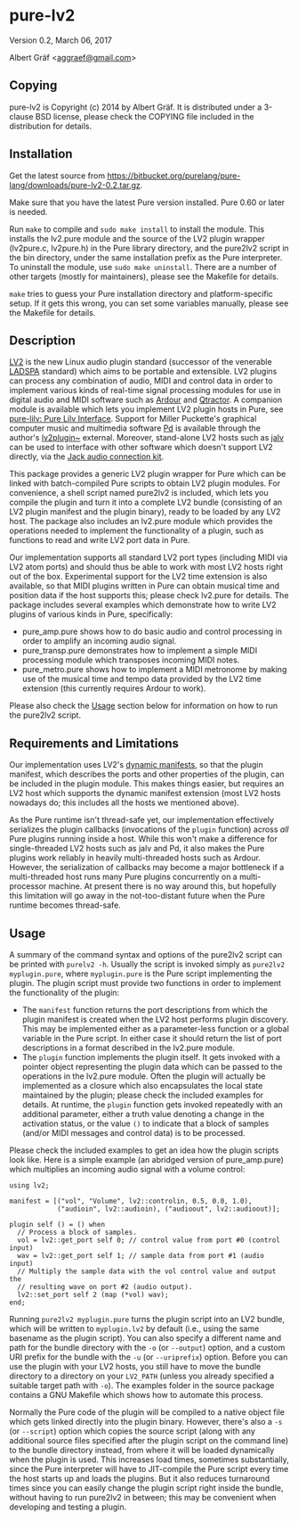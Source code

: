 <a name="doc-pure-lv2"></a>

pure-lv2
========

<a name="module-lv2"></a>

Version 0.2, March 06, 2017

Albert Gräf &lt;<aggraef@gmail.com>&gt;

Copying
-------

pure-lv2 is Copyright (c) 2014 by Albert Gräf. It is distributed under a
3-clause BSD license, please check the COPYING file included in the
distribution for details.

Installation
------------

Get the latest source from
<https://bitbucket.org/purelang/pure-lang/downloads/pure-lv2-0.2.tar.gz>.

Make sure that you have the latest Pure version installed. Pure 0.60 or later
is needed.

Run `make` to compile and `sudo make install` to install the module. This
installs the lv2.pure module and the source of the LV2 plugin wrapper
(lv2pure.c, lv2pure.h) in the Pure library directory, and the pure2lv2 script
in the bin directory, under the same installation prefix as the Pure
interpreter. To uninstall the module, use `sudo make uninstall`. There are a
number of other targets (mostly for maintainers), please see the Makefile for
details.

`make` tries to guess your Pure installation directory and platform-specific
setup. If it gets this wrong, you can set some variables manually, please see
the Makefile for details.

Description
-----------

[LV2](http://lv2plug.in/) is the new Linux audio plugin standard (successor of
the venerable [LADSPA](http://www.ladspa.org/) standard) which aims to be
portable and extensible. LV2 plugins can process any combination of audio,
MIDI and control data in order to implement various kinds of real-time signal
processing modules for use in digital audio and MIDI software such as
[Ardour](http://ardour.org/) and [Qtractor](http://qtractor.sourceforge.net/).
A companion module is available which lets you implement LV2 plugin hosts in
Pure, see [pure-lilv: Pure Lilv Interface](#pure-lilv-pure-lilv-interface).
Support for Miller Puckette's graphical computer music and multimedia software
[Pd](http://puredata.info/) is available through the author's
[lv2plugin\~](#lv2plugin) external. Moreover, stand-alone LV2 hosts such as
[jalv](http://drobilla.net/software/jalv/) can be used to interface with other
software which doesn't support LV2 directly, via the [Jack audio connection
kit](http://jackaudio.org/).

This package provides a generic LV2 plugin wrapper for Pure which can be
linked with batch-compiled Pure scripts to obtain LV2 plugin modules. For
convenience, a shell script named pure2lv2 is included, which lets you compile
the plugin and turn it into a complete LV2 bundle (consisting of an LV2 plugin
manifest and the plugin binary), ready to be loaded by any LV2 host. The
package also includes an lv2.pure module which provides the operations needed
to implement the functionality of a plugin, such as functions to read and
write LV2 port data in Pure.

Our implementation supports all standard LV2 port types (including MIDI via
LV2 atom ports) and should thus be able to work with most LV2 hosts right out
of the box. Experimental support for the LV2 time extension is also available,
so that MIDI plugins written in Pure can obtain musical time and position data
if the host supports this; please check lv2.pure for details. The package
includes several examples which demonstrate how to write LV2 plugins of
various kinds in Pure, specifically:

-   pure\_amp.pure shows how to do basic audio and control processing in order
    to amplify an incoming audio signal.
-   pure\_transp.pure demonstrates how to implement a simple MIDI processing
    module which transposes incoming MIDI notes.
-   pure\_metro.pure shows how to implement a MIDI metronome by making use of
    the musical time and tempo data provided by the LV2 time extension (this
    currently requires Ardour to work).

Please also check the [Usage](#usage) section below for information on how to
run the pure2lv2 script.

Requirements and Limitations
----------------------------

Our implementation uses LV2's [dynamic
manifests](http://lv2plug.in/ns/ext/dynmanifest/), so that the plugin
manifest, which describes the ports and other properties of the plugin, can be
included in the plugin module. This makes things easier, but requires an LV2
host which supports the dynamic manifest extension (most LV2 hosts nowadays
do; this includes all the hosts we mentioned above).

As the Pure runtime isn't thread-safe yet, our implementation effectively
serializes the plugin callbacks (invocations of the `plugin` function) across
*all* Pure plugins running inside a host. While this won't make a difference
for single-threaded LV2 hosts such as jalv and Pd, it also makes the Pure
plugins work reliably in heavily multi-threaded hosts such as Ardour. However,
the serialization of callbacks may become a major bottleneck if a
multi-threaded host runs many Pure plugins concurrently on a multi-processor
machine. At present there is no way around this, but hopefully this limitation
will go away in the not-too-distant future when the Pure runtime becomes
thread-safe.

Usage
-----

A summary of the command syntax and options of the pure2lv2 script can be
printed with `purelv2 -h`. Usually the script is invoked simply as
`pure2lv2 myplugin.pure`, where `myplugin.pure` is the Pure script
implementing the plugin. The plugin script must provide two functions in order
to implement the functionality of the plugin:

-   The `manifest` function returns the port descriptions from which the
    plugin manifest is created when the LV2 host performs plugin discovery.
    This may be implemented either as a parameter-less function or a global
    variable in the Pure script. In either case it should return the list of
    port descriptions in a format described in the lv2.pure module.
-   The `plugin` function implements the plugin itself. It gets invoked with a
    pointer object representing the plugin data which can be passed to the
    operations in the lv2.pure module. Often the plugin will actually be
    implemented as a closure which also encapsulates the local state
    maintained by the plugin; please check the included examples for details.
    At runtime, the `plugin` function gets invoked repeatedly with an
    additional parameter, either a truth value denoting a change in the
    activation status, or the value `()` to indicate that a block of samples
    (and/or MIDI messages and control data) is to be processed.

Please check the included examples to get an idea how the plugin scripts look
like. Here is a simple example (an abridged version of pure\_amp.pure) which
multiplies an incoming audio signal with a volume control:

    using lv2;

    manifest = [("vol", "Volume", lv2::controlin, 0.5, 0.0, 1.0),
                ("audioin", lv2::audioin), ("audioout", lv2::audioout)];

    plugin self () = () when
      // Process a block of samples.
      vol = lv2::get_port self 0; // control value from port #0 (control input)
      wav = lv2::get_port self 1; // sample data from port #1 (audio input)
      // Multiply the sample data with the vol control value and output the
      // resulting wave on port #2 (audio output).
      lv2::set_port self 2 (map (*vol) wav);
    end;

Running `pure2lv2 myplugin.pure` turns the plugin script into an LV2 bundle,
which will be written to `myplugin.lv2` by default (i.e., using the same
basename as the plugin script). You can also specify a different name and path
for the bundle directory with the `-o` (or `--output`) option, and a custom
URI prefix for the bundle with the `-u` (or `--uriprefix`) option. Before you
can use the plugin with your LV2 hosts, you still have to move the bundle
directory to a directory on your `LV2_PATH` (unless you already specified a
suitable target path with `-o`). The examples folder in the source package
contains a GNU Makefile which shows how to automate this process.

Normally the Pure code of the plugin will be compiled to a native object file
which gets linked directly into the plugin binary. However, there's also a
`-s` (or `--script`) option which copies the source script (along with any
additional source files specified after the plugin script on the command line)
to the bundle directory instead, from where it will be loaded dynamically when
the plugin is used. This increases load times, sometimes substantially, since
the Pure interpreter will have to JIT-compile the Pure script every time the
host starts up and loads the plugins. But it also reduces turnaround times
since you can easily change the plugin script right inside the bundle, without
having to run pure2lv2 in between; this may be convenient when developing and
testing a plugin.
